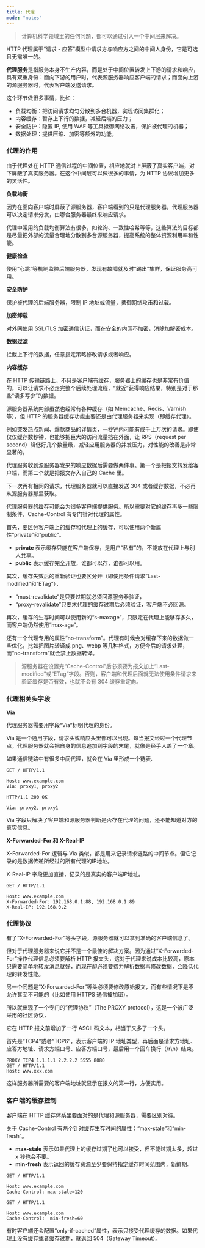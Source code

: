 ```yaml
---
title: 代理
mode: "notes"
---
```


> 计算机科学领域里的任何问题，都可以通过引入一个中间层来解决。

HTTP 代理属于“请求 - 应答”模型中请求方与响应方之间的中间人身份，它是可选且无需唯一的。

**代理服务**是指服务本身不生产内容，而是处于中间位置转发上下游的请求和响应，具有双重身份：面向下游的用户时，代表源服务器响应客户端的请求；而面向上游的源服务器时，代表客户端发送请求。

这个环节做很多事情，比如：

- 负载均衡：把访问请求均匀分散到多台机器，实现访问集群化；
- 内容缓存：暂存上下行的数据，减轻后端的压力；
- 安全防护：隐匿 IP, 使用 WAF 等工具抵御网络攻击，保护被代理的机器；
- 数据处理：提供压缩、加密等额外的功能。

### 代理的作用

由于代理处在 HTTP 通信过程的中间位置，相应地就对上屏蔽了真实客户端，对下屏蔽了真实服务器。在这个中间层可以做很多的事情，为 HTTP 协议增加更多的灵活性。

**负载均衡**

因为在面向客户端时屏蔽了源服务器，客户端看到的只是代理服务器，代理服务器可以决定请求分发，由哪台服务器最终来响应请求。

代理中常用的负载均衡算法有很多，如轮询、一致性哈希等等，这些算法的目标都是尽量把外部的流量合理地分散到多台源服务器，提高系统的整体资源利用率和性能。

**健康检查**

使用“心跳”等机制监控后端服务器，发现有故障就及时“踢出”集群，保证服务高可用。

**安全防护**

保护被代理的后端服务器，限制 IP 地址或流量，抵御网络攻击和过载。

**加密卸载**

对外网使用 SSL/TLS 加密通信认证，而在安全的内网不加密，消除加解密成本。

**数据过滤**

拦截上下行的数据，任意指定策略修改请求或者响应。

**内容缓存**

在 HTTP 传输链路上，不只是客户端有缓存，服务器上的缓存也是非常有价值的，可以让请求不必走完整个后续处理流程，“就近”获得响应结果，特别是对于那些“读多写少”的数据。

源服务器系统内部虽然也经常有各种缓存（如 Memcache、Redis、Varnish 等），但 HTTP 的服务器缓存功能主要还是由代理服务器来实现（即缓存代理）。

例如突发热点新闻、爆款商品的详情页，一秒钟内可能有成千上万次的请求。即使仅仅缓存数秒钟，也能够把巨大的访问流量挡在外面，让 RPS（request per second）降低好几个数量级，减轻应用服务器的并发压力，对性能的改善是非常显著的。

代理服务收到源服务器发来的响应数据后需要做两件事。第一个是把报文转发给客户端，而第二个就是把报文存入自己的 Cache 里。

下一次再有相同的请求，代理服务器就可以直接发送 304 或者缓存数据，不必再从源服务器那里获取。

代理服务器的缓存可能会为很多客户端提供服务。所以需要对它的缓存再多一些限制条件，Cache-Control 有专门针对代理的属性。

首先，要区分客户端上的缓存和代理上的缓存，可以使用两个新属性“private”和“public”。

- **private** 表示缓存只能在客户端保存，是用户“私有”的，不能放在代理上与别人共享。
- **public** 表示缓存完全开放，谁都可以存，谁都可以用。

其次，缓存失效后的重新验证也要区分开（即使用条件请求“Last-modified”和“ETag”），

- “must-revalidate”是只要过期就必须回源服务器验证，
- “proxy-revalidate”只要求代理的缓存过期后必须验证，客户端不必回源。

再次，缓存的生存时间可以使用新的“s-maxage”，只限定在代理上能够存多久，而客户端仍然使用“max-age”。

还有一个代理专用的属性“no-transform”。代理有时候会对缓存下来的数据做一些优化，比如把图片转译成 png、webp 等几种格式，方便今后的请求处理，而“no-transform”就会禁止数据转译。

> 源服务器在设置完“Cache-Control”后必须要为报文加上“Last-modified”或“ETag”字段。否则，客户端和代理后面就无法使用条件请求来验证缓存是否有效，也就不会有 304 缓存重定向。

### 代理相关头字段

**Via**

代理服务器需要用字段“Via”标明代理的身份。

Via 是一个通用字段，请求头或响应头里都可以出现。每当报文经过一个代理节点，代理服务器就会把自身的信息追加到字段的末尾，就像是经手人盖了一个章。

如果通信链路中有很多中间代理，就会在 Via 里形成一个链表.

```http
GET / HTTP/1.1

Host: www.example.com
Via: proxy1, proxy2
```

```http
HTTP/1.1 200 OK

Via: proxy2, proxy1
```

Via 字段只解决了客户端和源服务器判断是否存在代理的问题，还不能知道对方的真实信息。

**X-Forwarded-For 和 X-Real-IP**

X-Forwarded-For 逻辑与 Via 类似，都是用来记录请求链路的中间节点。但它记录的是数据传递所经过的所有代理的IP地址。

X-Real-IP 字段更加直接，记录的是真实的客户端IP地址。

```http
GET / HTTP/1.1

Host: www.example.com
X-Forwarded-For: 192.168.0.1:88, 192.168.0.1:89
X-Real-IP: 192.168.0.2
```
### 代理协议

有了“X-Forwarded-For”等头字段，源服务器就可以拿到准确的客户端信息了。

但对于代理服务器来说它并不是一个最佳的解决方案。因为通过“X-Forwarded-For”操作代理信息必须要解析 HTTP 报文头，这对于代理来说成本比较高，原本只需要简单地转发消息就好，而现在却必须要费力解析数据再修改数据，会降低代理的转发性能。

另一个问题是“X-Forwarded-For”等头必须要修改原始报文，而有些情况下是不允许甚至不可能的（比如使用 HTTPS 通信被加密）。

所以就出现了一个专门的“代理协议”（The PROXY protocol），这是一个被广泛采用的社区协议，

它在 HTTP 报文前增加了一行 ASCII 码文本，相当于又多了一个头。

首先是“TCP4”或者“TCP6”，表示客户端的 IP 地址类型，再后面是请求方地址、应答方地址、请求方端口号、应答方端口号，最后用一个回车换行（\r\n）结束。

```http
PROXY TCP4 1.1.1.1 2.2.2.2 5555 8080
GET / HTTP/1.1
Host: www.xxx.com
```

这样服务器所需要的客户端地址就显示在报文的第一行，方便实用。

### 客户端的缓存控制

客户端在 HTTP 缓存体系里要面对的是代理和源服务器，需要区别对待。

关于 Cache-Control 有两个针对缓存生存时间的属性：“max-stale”和“min-fresh”。

- **max-stale** 表示如果代理上的缓存过期了也可以接受，但不能过期太多，超过 x 秒也会不要。
- **min-fresh** 表示返回的缓存资源至少要保持指定缓存时间范围内，新鲜期.

```http
GET / HTTP/1.1

Host: www.example.com
Cache-Control: max-stale=120
```

```http
GET / HTTP/1.1

Host: www.example.com
Cache-Control:  min-fresh=60
```

有时客户端还会配置“only-if-cached”属性，表示只接受代理缓存的数据。如果代理上没有缓存或者缓存过期，就返回 504（Gateway Timeout）。